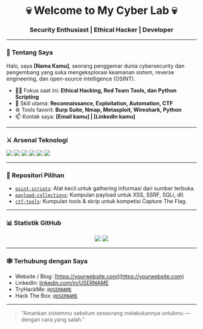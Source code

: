 <h1 align="center">💀 Welcome to My Cyber Lab 💀</h1>
<h3 align="center">Security Enthusiast | Ethical Hacker | Developer</h3>

---

### 🧠 Tentang Saya

Halo, saya **[Nama Kamu]**, seorang penggemar dunia cybersecurity dan pengembang yang suka mengeksplorasi keamanan sistem, reverse engineering, dan open-source intelligence (OSINT).

- 🕵️‍♂️ Fokus saat ini: **Ethical Hacking, Red Team Tools, dan Python Scripting**
- 🔐 Skill utama: **Reconnaissance, Exploitation, Automation, CTF**
- ⚙️ Tools favorit: **Burp Suite, Nmap, Metasploit, Wireshark, Python**
- 📫 Kontak saya: **[Email kamu] | [LinkedIn kamu]**

---

### ⚔️ Arsenal Teknologi

<p>
  <img src="https://img.shields.io/badge/-Python-000000?style=flat&logo=python&logoColor=white" />
  <img src="https://img.shields.io/badge/-Bash-000000?style=flat&logo=gnubash&logoColor=white" />
  <img src="https://img.shields.io/badge/-Linux-000000?style=flat&logo=linux&logoColor=white" />
  <img src="https://img.shields.io/badge/-Nmap-000000?style=flat&logo=data:image/svg+xml;base64,&logoColor=white" />
  <img src="https://img.shields.io/badge/-Wireshark-000000?style=flat&logo=wireshark&logoColor=white" />
  <img src="https://img.shields.io/badge/-BurpSuite-000000?style=flat&logoColor=orange" />
</p>

---

### 🧰 Repositori Pilihan

- [`osint-scripts`](https://github.com/USERNAME/osint-scripts): Alat kecil untuk gathering informasi dari sumber terbuka.
- [`payload-collections`](https://github.com/USERNAME/payload-collections): Kumpulan payload untuk XSS, SSRF, SQLi, dll.
- [`ctf-tools`](https://github.com/USERNAME/ctf-tools): Kumpulan tools & skrip untuk kompetisi Capture The Flag.

---

### 📊 Statistik GitHub

<p align="center">
  <img src="https://github-readme-stats.vercel.app/api?username=USERNAME_KAMU&show_icons=true&theme=tokyonight" />
  <img src="https://github-readme-stats.vercel.app/api/top-langs/?username=USERNAME_KAMU&layout=compact&theme=tokyonight" />
</p>

---

### 🕸️ Terhubung dengan Saya

- Website / Blog: [https://yourwebsite.com](https://yourwebsite.com)
- LinkedIn: [linkedin.com/in/USERNAME](https://linkedin.com/in/USERNAME)
- TryHackMe: [`@USERNAME`](https://tryhackme.com/p/USERNAME)
- Hack The Box: [`@USERNAME`](https://app.hackthebox.com/profile/USERNAME)

---

> "Amankan sistemmu sebelum seseorang melakukannya untukmu — dengan cara yang salah."
